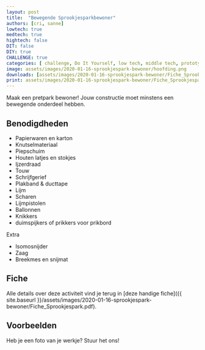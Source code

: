 ```yaml
---
layout: post
title:  "Bewegende Sprookjesparkbewoner"
authors: [cri, sanne] 
lowtech: true
medtech: true
hightech: false
DIT: false
DIY: true
CHALLENGE: true
categories: [ challenge, Do It Yourself, low tech, middle tech, prototyping ]
image: assets/images/2020-01-16-sprookjespark-bewoner/hoofding.png
downloads: [assets/images/2020-01-16-sprookjespark-bewoner/Fiche_Sprookjespark.pdf, assets/images/2020-01-16-sprookjespark-bewoner/Fiche_Sprookjespark.pptx]
print: assets/images/2020-01-16-sprookjespark-bewoner/Fiche_Sprookjespark.pdf
---
```

Maak  een pretpark bewoner! Jouw constructie moet minstens een bewegende onderdeel hebben. 
## Benodigdheden

* Papierwaren en karton
* Knutselmateriaal
* Piepschuim
* Houten latjes en stokjes
* Ijzerdraad
* Touw
* Schrijfgerief
* Plakband & ducttape
* Lijm
* Scharen
* Lijmpistolen
* Ballonnen
* Knikkers
* duimspijkers of prikkers voor prikbord

Extra

* Isomosnijder
* Zaag
* Breekmes en snijmat


## Fiche
Alle details over deze activiteit vind je terug in [deze handige fiche]({{ site.baseurl }}/assets/images/2020-01-16-sprookjespark-bewoner/Fiche_Sprookjespark.pdf).

## Voorbeelden
Heb je een foto van je werkje? Stuur het ons!